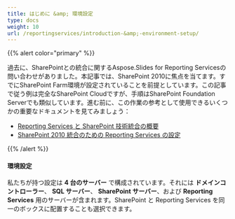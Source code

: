 ```yaml
---  
title: はじめに &amp; 環境設定  
type: docs  
weight: 10  
url: /reportingservices/introduction-&amp;-environment-setup/  
---  
```


{{% alert color="primary" %}}  

過去に、SharePointとの統合に関するAspose.Slides for Reporting Servicesの問い合わせがありました。本記事では、SharePoint 2010に焦点を当てます。すでにSharePoint Farm環境が設定されていることを前提としています。この記事で従う例は完全なSharePoint Cloudですが、手順はSharePoint Foundation Serverでも類似しています。進む前に、この作業の参考として使用できるいくつかの重要なドキュメントを見てみましょう：

- [Reporting Services と SharePoint 技術統合の概要](https://docs.microsoft.com/en-us/previous-versions/sql/sql-server-2008-r2/bb326358(v=sql.105))    
- [SharePoint 2010 統合のための Reporting Services の設定](https://docs.microsoft.com/en-us/previous-versions/sql/)  

{{% /alert %}}  
#### **環境設定**  
私たちが持つ設定は **4 台のサーバー** で構成されています。それには **ドメインコントローラー**、 **SQL サーバー**、 **SharePoint サーバー**、および **Reporting Services** 用のサーバーが含まれます。SharePoint と Reporting Services を同一のボックスに配置することも選択できます。
